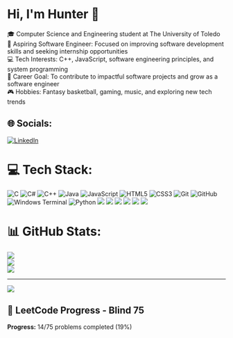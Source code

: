 # Hi, I'm Hunter 👋
🎓 Computer Science and Engineering student at The University of Toledo  
🚀 Aspiring Software Engineer: Focused on improving software development skills and seeking internship opportunities  
💻 Tech Interests: C++, JavaScript, software engineering principles, and system programming  
🎯 Career Goal: To contribute to impactful software projects and grow as a software engineer  
🎮 Hobbies: Fantasy basketball, gaming, music, and exploring new tech trends

## 🌐 Socials:
[![LinkedIn](https://img.shields.io/badge/LinkedIn-%230077B5.svg?logo=linkedin&logoColor=white)](https://www.linkedin.com/in/hunter-lathan-9bb73b251/) 

# 💻 Tech Stack:
![C](https://img.shields.io/badge/c-%2300599C.svg?style=for-the-badge&logo=c&logoColor=white) ![C#](https://img.shields.io/badge/c%23-%23239120.svg?style=for-the-badge&logo=csharp&logoColor=white) ![C++](https://img.shields.io/badge/c++-%2300599C.svg?style=for-the-badge&logo=c%2B%2B&logoColor=white) ![Java](https://img.shields.io/badge/java-%23ED8B00.svg?style=for-the-badge&logo=openjdk&logoColor=white) ![JavaScript](https://img.shields.io/badge/javascript-%23323330.svg?style=for-the-badge&logo=javascript&logoColor=%23F7DF1E) ![HTML5](https://img.shields.io/badge/html5-%23E34F26.svg?style=for-the-badge&logo=html5&logoColor=white) ![CSS3](https://img.shields.io/badge/css3-%231572B6.svg?style=for-the-badge&logo=css3&logoColor=white) ![Git](https://img.shields.io/badge/git-%23F05033.svg?style=for-the-badge&logo=git&logoColor=white) ![GitHub](https://img.shields.io/badge/github-%23121011.svg?style=for-the-badge&logo=github&logoColor=white) ![Windows Terminal](https://img.shields.io/badge/Windows%20Terminal-%234D4D4D.svg?style=for-the-badge&logo=windows-terminal&logoColor=white) ![Python](https://img.shields.io/badge/python-3670A0?style=for-the-badge&logo=python&logoColor=ffdd54)   <img src="https://img.shields.io/badge/-React_JS-black?style=for-the-badge&logo=react&logoColor=61DAFB" />
  <img src="https://img.shields.io/badge/-Vercel-black?style=for-the-badge&logo=vercel&logoColor=white"  />
  <img src="https://img.shields.io/badge/-Supabase-black?style=for-the-badge&logo=supabase&logoColor=3FCF8E" />
  <img src="https://img.shields.io/badge/-Tailwind_CSS-black?style=for-the-badge&logo=tailwindcss&logoColor=38B2AC" />
  <img src="https://img.shields.io/badge/-Node.js-black?style=for-the-badge&logo=node.js&logoColor=43853D" />
  <img src="https://img.shields.io/badge/-Figma-black?style=for-the-badge&logo=figma&logoColor=F24E1E" />



# 📊 GitHub Stats:
![](https://github-readme-stats.vercel.app/api?username=oHjlz&theme=dark&hide_border=false&include_all_commits=true&count_private=true)<br/>
![](https://nirzak-streak-stats.vercel.app/?user=oHjlz&theme=dark&hide_border=false)<br/>
![](https://github-readme-stats.vercel.app/api/top-langs/?username=oHjlz&theme=dark&hide_border=false&include_all_commits=true&count_private=true&layout=compact)

---
[![](https://visitcount.itsvg.in/api?id=oHjlz&icon=0&color=0)](https://visitcount.itsvg.in)

<!-- Proudly created with GPRM ( https://gprm.itsvg.in ) -->


<!-- NOTION-SYNC-START -->

## 🧠 LeetCode Progress - Blind 75

**Progress:** 14/75 problems completed (19%)


<!-- NOTION-SYNC-END -->
